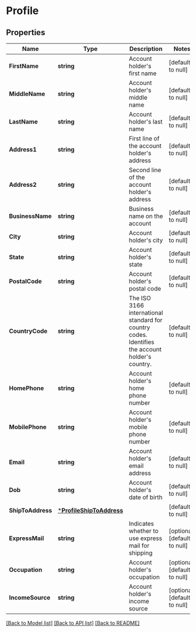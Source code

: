# Profile

## Properties
Name | Type | Description | Notes
------------ | ------------- | ------------- | -------------
**FirstName** | **string** | Account holder&#x27;s first name | [default to null]
**MiddleName** | **string** | Account holder&#x27;s middle name | [default to null]
**LastName** | **string** | Account holder&#x27;s last name | [default to null]
**Address1** | **string** | First line of the account holder&#x27;s address | [default to null]
**Address2** | **string** | Second line of the account holder&#x27;s address | [default to null]
**BusinessName** | **string** | Business name on the account | [default to null]
**City** | **string** | Account holder&#x27;s city | [default to null]
**State** | **string** | Account holder&#x27;s state | [default to null]
**PostalCode** | **string** | Account holder&#x27;s postal code | [default to null]
**CountryCode** | **string** | The ISO 3166 international standard for country codes. Identifies the account holder&#x27;s country. | [default to null]
**HomePhone** | **string** | Account holder&#x27;s home phone number | [default to null]
**MobilePhone** | **string** | Account holder&#x27;s mobile phone number | [default to null]
**Email** | **string** | Account holder&#x27;s email address | [default to null]
**Dob** | **string** | Account holder&#x27;s date of birth | [default to null]
**ShipToAddress** | [***ProfileShipToAddress**](Profile_ship_to_address.md) |  | [default to null]
**ExpressMail** | **string** | Indicates whether to use express mail for shipping | [optional] [default to null]
**Occupation** | **string** | Account holder&#x27;s occupation | [optional] [default to null]
**IncomeSource** | **string** | Account holder&#x27;s income source | [optional] [default to null]

[[Back to Model list]](../README.md#documentation-for-models) [[Back to API list]](../README.md#documentation-for-api-endpoints) [[Back to README]](../README.md)

